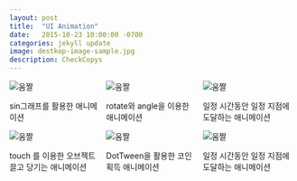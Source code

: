 ```yaml
---
layout: post
title:  "UI Animation"
date:   2015-10-23 10:00:00 -0700
categories: jekyll update
image: destkop-image-sample.jpg
description: CheckCopys
---
```


<div style="display: flex; flex-direction: row; ">
  <div style="flex: 1; flex-direction: column;">
    <img src="https://github.com/vhswo/vhswo.github.io/assets/39188197/1d761b02-28c3-472c-915d-119c5d35dd42" alt="움짤">
    <p>sin그래프를 활용한 애니메이션</p>
  </div>
  <div style="margin-right: 10px;"></div>
  <div style="flex: 1; flex-direction: column;">
    <img src="https://github.com/vhswo/vhswo.github.io/assets/39188197/481cc6c7-c631-4964-866c-43142b188764" alt="움짤">
    <p>rotate와 angle을 이용한 애니메이션</p>
  </div>
   <div style="margin-right: 10px;"></div>
    <div style="flex: 1; flex-direction: column;">
    <img src="https://github.com/vhswo/vhswo.github.io/assets/39188197/1538b65f-1984-4083-867e-571af19d8c60" alt="움짤">
    <p>일정 시간동안 일정 지점에 도달하는 애니메이션</p>
  </div>
</div>

<div style="display: flex; flex-direction: row; ">
  <div style="flex: 1; flex-direction: column;">
    <img src="https://github.com/vhswo/vhswo.github.io/assets/39188197/cb2c228d-b9a2-4c4c-81cc-094fa79ad770" alt="움짤">
    <p>touch 를 이용한 오브젝트 끌고 당기는 애니메이션</p>
  </div>
  <div style="margin-right: 10px;"></div>
  <div style="flex: 1; flex-direction: column;">
    <img src="https://github.com/vhswo/vhswo.github.io/assets/39188197/481cc6c7-c631-4964-866c-43142b188764" alt="움짤">
    <p>DotTween을 활용한 코인 획득 애니메이션</p>
  </div>
   <div style="margin-right: 10px;"></div>
    <div style="flex: 1; flex-direction: column;">
    <img src="https://github.com/vhswo/vhswo.github.io/assets/39188197/1538b65f-1984-4083-867e-571af19d8c60" alt="움짤">
    <p>일정 시간동안 일정 지점에 도달하는 애니메이션</p>
  </div>
</div>




